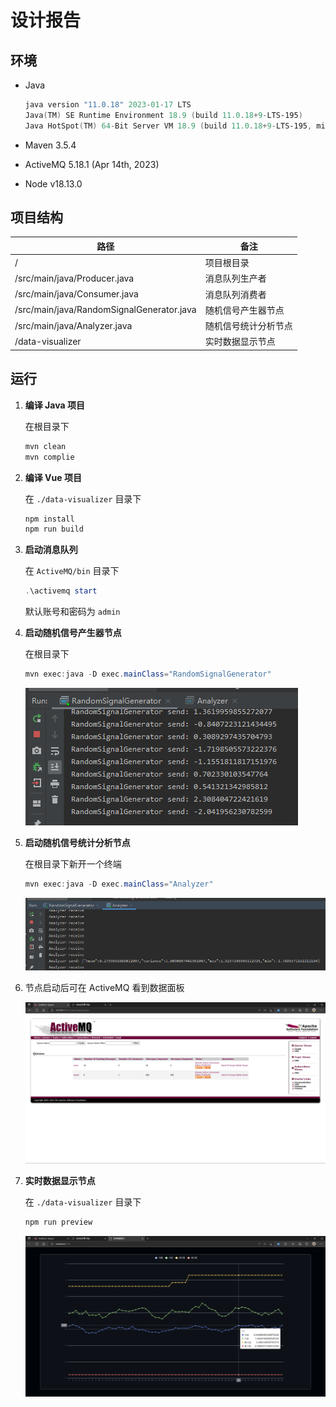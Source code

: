# 设计报告

## 环境

- Java

    ``` powershell
    java version "11.0.18" 2023-01-17 LTS
    Java(TM) SE Runtime Environment 18.9 (build 11.0.18+9-LTS-195)
    Java HotSpot(TM) 64-Bit Server VM 18.9 (build 11.0.18+9-LTS-195, mixed mode)
    ```

- Maven 3.5.4
- ActiveMQ 5.18.1 (Apr 14th, 2023)
- Node v18.13.0

## 项目结构

| 路径                                      | 备注                 |
| ----------------------------------------- | -------------------- |
| /                                         | 项目根目录           |
| /src/main/java/Producer.java              | 消息队列生产者       |
| /src/main/java/Consumer.java              | 消息队列消费者       |
| /src/main/java/RandomSignalGenerator.java | 随机信号产生器节点   |
| /src/main/java/Analyzer.java              | 随机信号统计分析节点 |
| /data-visualizer                          | 实时数据显示节点     |

## 运行

1. **编译 Java 项目**

   在根目录下

   ``` powershell
   mvn clean
   mvn complie
   ```

2. **编译 Vue 项目**

   在 `./data-visualizer` 目录下

   ``` powershell
   npm install
   npm run build
   ```

3. **启动消息队列**

   在 `ActiveMQ/bin` 目录下

   ``` powershell
   .\activemq start
   ```

   默认账号和密码为 `admin`

4. **启动随机信号产生器节点**

   在根目录下

   ```powershell
   mvn exec:java -D exec.mainClass="RandomSignalGenerator"
   ```

   ![image-20230419125624733](README.assets/image-20230419125624733.png)

5. **启动随机信号统计分析节点**

   在根目录下新开一个终端

   ``` powershell
   mvn exec:java -D exec.mainClass="Analyzer"
   ```

   ![image-20230419125638097](README.assets/image-20230419125638097.png)

6. 节点启动后可在 ActiveMQ 看到数据面板

   ![image-20230419125734069](README.assets/image-20230419125734069.png)

7. **实时数据显示节点**

   在 `./data-visualizer` 目录下

   ``` powershell
   npm run preview
   ```

   ![image-20230419125643569](README.assets/image-20230419125643569.png)